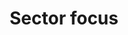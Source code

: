 ---
title: 'Sector focus'
field: 'is.focus.sectors'
slug: 'global-sector-focus'
description: 'Sectors that the resource covers'
comment: 'select from control list'
required: False
vocabulary: 'vocabulary.txt'
module: 'Scope'
cluster: 'Global'
policy: 'Controlled value. Multi select from control list.'
layout: 'home'
---